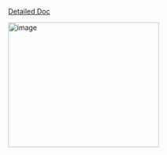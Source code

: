 

[Detailed Doc](https://projects.raspberrypi.org/en/projects/lego-robot-car)

<img width="306" height="254" alt="image" src="https://github.com/user-attachments/assets/8c070af5-f6ad-48f0-b9b2-511613be814c" />
